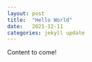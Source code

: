 ```yaml
---
layout: post
title:  "Hello World"
date:   2021-12-11
categories: jekyll update
---
```

Content to come!
